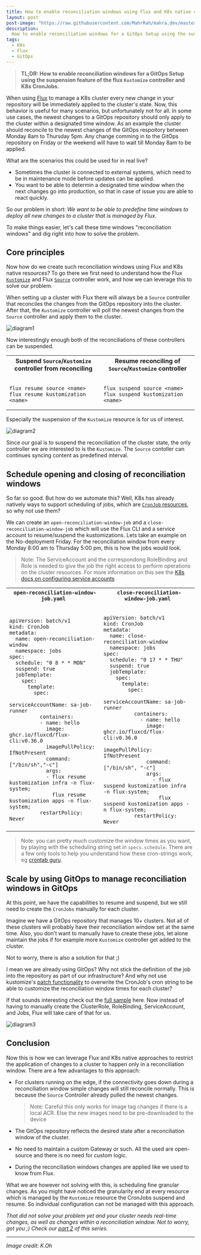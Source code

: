 ```yaml
---
title: How to enable reconciliation windows using Flux and K8s native components.
layout: post
post-image: "https://raw.githubusercontent.com/MahrRah/mahra.dev/master/assets/images/blog-image_rwpt1.jpg"
description: 
  How to enable reconciliation windows for a GitOps Setup using the suspension feature of the flux `Kustomize` controller and K8s CronJobs  
tags:
  - K8s
  - Flux
  - GitOps
---
```


<style>
td, th {
   border: none!important;
}
table th:first-of-type {
    width: 10%;
}
table th:nth-of-type(2) {
    width: 10%;
}
</style>

> **TL;DR: How to enable reconciliation windows for a GitOps Setup using the suspension feature of the flux <code>Kustomize</code> controller and K8s CronJobs.**

When using [Flux](https://fluxcd.io/flux/) to manage a K8s cluster every new change in your repository will be immediately applied to the cluster's state. Now, this behavior is useful for many scenarios, but unfortunately not for all.
In some use cases, the newest changes to a GitOps repository should only apply to the cluster within a designated time window.
As an example the cluster should reconcile to the newest changes of the GitOps respoitory between Monday 8am to Thursday 5pm. Any change comming in to the GitOps repository on Friday or the weekend will have to wait till Monday 8am to be applied.

What are the scenarios this could be used for in real live?

- Sometimes the cluster is connected to external systems, which need to be in maintenance mode before updates can be applied.
- You want to be able to determin a designated time window when the next changes go into production, so that in case of issue you are able to react quickly.

So our problem in short:
_We want to be able to predefine time windows to deploy all new changes to a cluster that is managed by Flux._

To make things easier, let's call these time windows "reconciliation windows" and dig right into how to solve the problem.

## Core principles

Now how do we create such reconciliation windows using Flux and K8s native resources?
To go there we first need to understand how the Flux [`Kustomize`](https://fluxcd.io/flux/components/kustomize/) and Flux [`Source`](https://fluxcd.io/flux/components/source/) controller work, and how we can leverage this to solve our problem.

When setting up a cluster with Flux there will always be a `Source` controller that reconciles the changes from the GitOps repository into the cluster.
After that, the `Kustomize` controller will poll the newest changes from the `Source` controller and apply them to the cluster.

![diagram1](https://raw.githubusercontent.com/MahrRah/mahra.dev/master/assets/images/blog-posts/diagram1.gif)

Now interestingly enough both of the reconciliations of these controllers can be suspended.

<table>
<tr>
<th>Suspend <code >Source</code >/<code >Kustomize</code > controller from reconciling </th>
<th>Resume reconciling of <code >Source</code >/<code >Kustomize</code > controller</th>
</tr>
<tr>
<td>
  
<pre><code>
flux resume source <span>&#60;</span>name<span>&#62;</span>
flux resume kustomization <span>&#60;</span>name<span>&#62;</span>
</code></pre>
  
</td>
<td>

<pre><code>
flux suspend source <span>&#60;</span>name<span>&#62;</span>
flux suspend kustomization <span>&#60;</span>name<span>&#62;</span>
</code></pre>

</td>
</tr>
</table>

Especially the suspension of the `Kustomize` resource is for us of interest.

![diagram2](https://raw.githubusercontent.com/MahrRah/mahra.dev/master/assets/images/blog-posts/diagram2.gif)

Since our goal is to suspend the reconciliation of the cluster state, the only controller we are interested to is the `Kustomize`. The `Source` contoller can continues syncing content as predefined interval.

## Schedule opening and closing of reconciliation windows

So far so good. But how do we automate this?
Well, K8s has already natively ways to support scheduling of jobs, which are [`CronJob` resources](https://kubernetes.io/docs/concepts/workloads/controllers/cron-jobs/), so why not use them?

We can create an `open-reconciliation-window-job` and a `close-reconciliation-window-job` which will use the Flux CLI and a service account to resume/suspend the kustomizations.
Lets take an example on the No-deployment Friday. For the reconciliation window from every Monday 8:00 am to Thursday 5:00 pm, this is how the jobs would look.

> Note: The ServiceAccount and the correspondong RoleBinding and Role is needed to give the job the right access to perform operations on the cluster resources. For more information on this see the [K8s docs on configuring service accounts](https://kubernetes.io/docs/tasks/configure-pod-container/configure-service-account/)

<table>
<tr>
<th><code > open-reconciliation-window-job.yaml</code ></th>
<th><code > close-reconciliation-window-job.yaml</code ></th>
</tr>
<tr>
<td>
  
<pre class="yaml"><code >
apiVersion: batch/v1 
kind: CronJob
metadata:
  name: open-reconciliation-window
  namespace: jobs
spec:
  schedule: "0 8 * * MON"
  suspend: true
  jobTemplate:
    spec:
      template:
        spec:
          serviceAccountName: sa-job-runner
          containers:
          - name: hello
            image: ghcr.io/fluxcd/flux-cli:v0.36.0
            imagePullPolicy: IfNotPresent
            command: ["/bin/sh","-c"]
            args: 
            - flux resume kustomization infra -n flux-system;
              flux resume kustomization apps -n flux-system;
          restartPolicy: Never
</code></pre>
  
</td>
<td>
<pre class="yaml"><code >
apiVersion: batch/v1
kind: CronJob
metadata:
  name: close-reconciliation-window
  namespace: jobs
spec:
  schedule: "0 17 * * THU"
  suspend: true
  jobTemplate:
    spec:
      template:
        spec:
          serviceAccountName: sa-job-runner
          containers:
            - name: hello
              image: ghcr.io/fluxcd/flux-cli:v0.36.0
              imagePullPolicy: IfNotPresent
              command: ["/bin/sh", "-c"]
              args:
                - flux suspend kustomization infra -n flux-system; 
                  flux suspend kustomization apps -n flux-system;
          restartPolicy: Never
</code></pre>

</td>
</tr>
</table>

> Note: you can pretty much customize the window times as you want, by playing with the scheduling string set in `specs.schedule`. There are a few only tools to help you understand how these cron-strings work, eg [crontab guru](https://crontab.guru/).

## Scale by using GitOps to manage reconciliation windows in GitOps

At this point, we have the capabilities to resume and suspend, but we still need to create the `CronJobs` manually for each cluster.

Imagine we have a GitOps repository that manages 10+ clusters. Not all of these clusters will probably have their reconciliation window set at the same time. Also, you don't want to manually have to create these jobs, let alone maintain the jobs if for example more `Kustomize` controller get added to the cluster.

Not to worry, there is also a solution for that ;)

I mean we are already using GitOps? Why not stick the definition of the job into the repository as part of our infrastructure?
And why not use kustomize's [patch functionality](https://kubernetes.io/docs/tasks/manage-kubernetes-objects/kustomization/#customizing) to overwrite the CronJob's cron string to be able to customize the reconciliation window times for each cluster?

If that sounds interesting check out the [full sample](https://github.com/MahrRah/flux-maintanance-windows-sample/tree/master/Sample1) here.
Now instead of having to manually create the ClusterRole, RoleBinding, ServiceAccount, and Jobs, Flux will take care of that for us.

![diagram3](https://raw.githubusercontent.com/MahrRah/mahra.dev/master/assets/images/blog-posts/diagram3.gif)

## Conclusion

Now this is how we can leverage Flux and K8s native approaches to restrict the application of changes to a cluster to happen only in a reconciliation window.
There are a few advantages to this approach:

- For clusters running on the edge, if the connectivity goes down during a reconciliation window simple changes will still reconcile normally. This is because the `Source` Controller already pulled the newest changes.

  > Note: Careful this only works for image tag changes if there is a local ACR. Else the new images need to be pre-downloaded to the device

- The GitOps repository reflects the desired state after a reconciliation window of the cluster.
- No need to maintain a custom Gateway or such. All the used are open-source and there is no need for custom logic.
- During the reconciliation windows changes are applied like we used to know from Flux.

What we are however not solving with this, is scheduling fine granular changes. As you might have noticed the granularity end at every resource which is managed by the `Kustomize` resource the CronJobs suspend and resume. So individual configuration can not be managed with this approach.

_That did not solve your problem yet and your cluster needs real-time changes, as well as changes within a reconciliation window. Not to worry, got you ;) Check our [part 2](rw-pt2) of this series._

---

_Image credit: K.Oh_